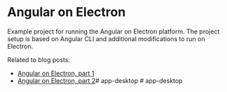 # Angular on Electron

Example project for running the Angular on Electron platform. The project setup is based on Angular CLI and additional modifications to run on Electron.

Related to blog posts:
- [Angular on Electron, part 1](https://sohlich.github.io/post/angular_electron/)
- [Angular on Electron, part 2](https://sohlich.github.io/post/angular_electron_2/)#   a p p - d e s k t o p  
 #   a p p - d e s k t o p  
 
